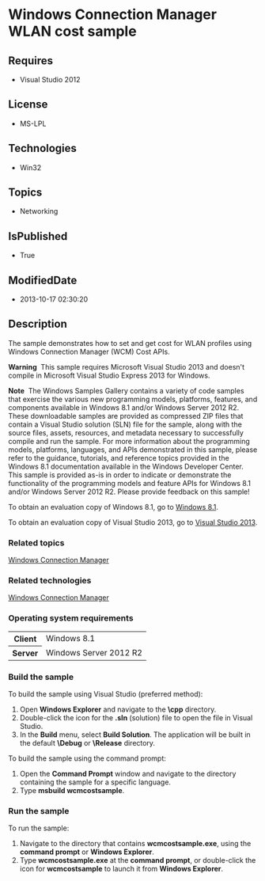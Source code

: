 # Windows Connection Manager WLAN cost sample
## Requires
* Visual Studio 2012
## License
* MS-LPL
## Technologies
* Win32
## Topics
* Networking
## IsPublished
* True
## ModifiedDate
* 2013-10-17 02:30:20
## Description

<div id="mainSection">
<p>The sample demonstrates how to set and get cost for WLAN profiles using Windows Connection Manager (WCM) Cost APIs.
</p>
<p class="note"><b>Warning</b>&nbsp;&nbsp;This sample requires Microsoft Visual Studio&nbsp;2013 and doesn't compile in Microsoft Visual Studio Express&nbsp;2013 for Windows.</p>
<p class="note"><b>Note</b>&nbsp;&nbsp;The Windows Samples Gallery contains a variety of code samples that exercise the various new programming models, platforms, features, and components available in Windows&nbsp;8.1 and/or Windows Server&nbsp;2012&nbsp;R2. These downloadable samples
 are provided as compressed ZIP files that contain a Visual Studio solution (SLN) file for the sample, along with the source files, assets, resources, and metadata necessary to successfully compile and run the sample. For more information about the programming
 models, platforms, languages, and APIs demonstrated in this sample, please refer to the guidance, tutorials, and reference topics provided in the Windows&nbsp;8.1 documentation available in the Windows Developer Center. This sample is provided as-is in order to
 indicate or demonstrate the functionality of the programming models and feature APIs for Windows&nbsp;8.1 and/or Windows Server&nbsp;2012&nbsp;R2. Please provide feedback on this sample!</p>
<p>To obtain an evaluation copy of Windows&nbsp;8.1, go to <a href="http://go.microsoft.com/fwlink/p/?linkid=301696">
Windows&nbsp;8.1</a>.</p>
<p>To obtain an evaluation copy of Visual Studio&nbsp;2013, go to <a href="http://go.microsoft.com/fwlink/p/?linkid=301697">
Visual Studio&nbsp;2013</a>.</p>
<h3><a id="related_topics"></a>Related topics</h3>
<dl><dt><a href="http://msdn.microsoft.com/en-us/library/windows/desktop/hh437650">Windows Connection Manager</a>
</dt></dl>
<h3>Related technologies</h3>
<a href="http://msdn.microsoft.com/en-us/library/windows/desktop/hh437650">Windows Connection Manager</a>
<h3>Operating system requirements</h3>
<table>
<tbody>
<tr>
<th>Client</th>
<td><dt>Windows&nbsp;8.1 </dt></td>
</tr>
<tr>
<th>Server</th>
<td><dt>Windows Server&nbsp;2012&nbsp;R2 </dt></td>
</tr>
</tbody>
</table>
<h3>Build the sample</h3>
<p>To build the sample using Visual Studio (preferred method):</p>
<ol>
<li>Open <b>Windows Explorer</b> and navigate to the <b>\cpp</b> directory. </li><li>Double-click the icon for the <b>.sln</b> (solution) file to open the file in Visual Studio.
</li><li>In the <b>Build</b> menu, select <b>Build Solution</b>. The application will be built in the default
<b>\Debug</b> or <b>\Release</b> directory. </li></ol>
<p>To build the sample using the command prompt:</p>
<ol>
<li>Open the <b>Command Prompt</b> window and navigate to the directory containing the sample for a specific language.
</li><li>Type <b>msbuild wcmcostsample</b>. </li></ol>
<h3>Run the sample</h3>
<p>To run the sample:</p>
<ol>
<li>Navigate to the directory that contains <b>wcmcostsample.exe</b>, using the <b>
command prompt</b> or <b>Windows Explorer</b>. </li><li>Type <b>wcmcostsample.exe</b> at the <b>command prompt</b>, or double-click the icon for
<b>wcmcostsample</b> to launch it from <b>Windows Explorer</b>. </li></ol>
</div>

